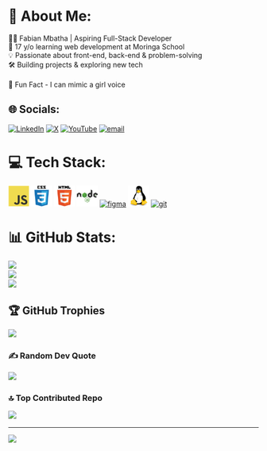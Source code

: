 # 💫 About Me:
👨‍💻 Fabian Mbatha | Aspiring Full-Stack Developer<br>🚀 17 y/o learning web development at Moringa School<br>💡 Passionate about front-end, back-end & problem-solving<br>🛠️ Building projects & exploring new tech<br><br>🎉 Fun Fact - I can mimic a girl voice 


## 🌐 Socials:
[![LinkedIn](https://img.shields.io/badge/LinkedIn-%230077B5.svg?logo=linkedin&logoColor=white)](https://linkedin.com/in/FabianMbatha) [![X](https://img.shields.io/badge/X-black.svg?logo=X&logoColor=white)](https://x.com/FabianMbatha) [![YouTube](https://img.shields.io/badge/YouTube-%23FF0000.svg?logo=YouTube&logoColor=white)](https://youtube.com/@FabianMbatha1204) [![email](https://img.shields.io/badge/Email-D14836?logo=gmail&logoColor=white)](mailto:fabianmbatha1204@gmail.com) 

# 💻 Tech Stack:
<p><a target="_blank" href="https://raw.githubusercontent.com/devicons/devicon/master/icons/javascript/javascript-original.svg" style="display: inline-block;"><img src="https://raw.githubusercontent.com/devicons/devicon/master/icons/javascript/javascript-original.svg" alt="javascript" width="42" height="42" /></a>
<a target="_blank" href="https://raw.githubusercontent.com/devicons/devicon/master/icons/css3/css3-original-wordmark.svg" style="display: inline-block;"><img src="https://raw.githubusercontent.com/devicons/devicon/master/icons/css3/css3-original-wordmark.svg" alt="css3" width="42" height="42" /></a>
<a target="_blank" href="https://raw.githubusercontent.com/devicons/devicon/master/icons/html5/html5-original-wordmark.svg" style="display: inline-block;"><img src="https://raw.githubusercontent.com/devicons/devicon/master/icons/html5/html5-original-wordmark.svg" alt="html5" width="42" height="42" /></a>
<a target="_blank" href="https://raw.githubusercontent.com/devicons/devicon/master/icons/nodejs/nodejs-original-wordmark.svg" style="display: inline-block;"><img src="https://raw.githubusercontent.com/devicons/devicon/master/icons/nodejs/nodejs-original-wordmark.svg" alt="nodejs" width="42" height="42" /></a>
<a target="_blank" href="https://www.vectorlogo.zone/logos/figma/figma-icon.svg" style="display: inline-block;"><img src="https://www.vectorlogo.zone/logos/figma/figma-icon.svg" alt="figma" width="42" height="42" /></a>
<a target="_blank" href="https://raw.githubusercontent.com/devicons/devicon/master/icons/linux/linux-original.svg" style="display: inline-block;"><img src="https://raw.githubusercontent.com/devicons/devicon/master/icons/linux/linux-original.svg" alt="linux" width="42" height="42" /></a>
<a target="_blank" href="https://www.vectorlogo.zone/logos/git-scm/git-scm-icon.svg" style="display: inline-block;"><img src="https://www.vectorlogo.zone/logos/git-scm/git-scm-icon.svg" alt="git" width="42" height="42" /></a></p>

# 📊 GitHub Stats:
![](https://github-readme-stats.vercel.app/api?username=sqwoze&theme=blue_navy&hide_border=true&include_all_commits=true&count_private=true)<br/>
![](https://nirzak-streak-stats.vercel.app/?user=sqwoze&theme=blue_navy&hide_border=true)<br/>
![](https://github-readme-stats.vercel.app/api/top-langs/?username=sqwoze&theme=blue_navy&hide_border=true&include_all_commits=true&count_private=true&layout=compact)

## 🏆 GitHub Trophies
![](https://github-profile-trophy.vercel.app/?username=sqwoze&theme=blue_navy&no-frame=true&no-bg=true&margin-w=4)

### ✍️ Random Dev Quote
![](https://quotes-github-readme.vercel.app/api?type=vetical&theme=light)

### 🔝 Top Contributed Repo
![](https://github-contributor-stats.vercel.app/api?username=sqwoze&limit=5&theme=dark&combine_all_yearly_contributions=true)

---
[![](https://visitcount.itsvg.in/api?id=sqwoze&icon=10&color=1)](https://visitcount.itsvg.in)
